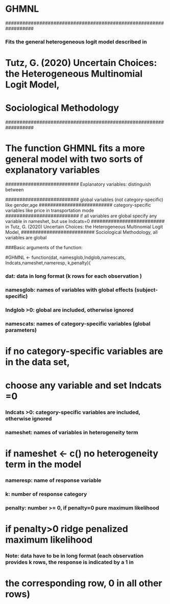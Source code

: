 # GHMNL

##################################################################
###  Fits the general heterogeneous logit model described in
# Tutz, G. (2020) Uncertain Choices: the Heterogeneous Multinomial Logit Model,
#                  Sociological Methodology
##################################################################

# The function GHMNL fits a  more general model with two sorts of explanatory variables

##########################        Explanatory variables: distinguish between  

##########################        global variables (not category-specific) like gender,age
##########################        category-specific variables like price in transportation mode
##########################        if all variables are global specify any variable in nameshet, but use Indcats=0
##########################        in Tutz, G. (2020) Uncertain Choices: the Heterogeneous Multinomial Logit Model,
##########################                           Sociological Methodology, all variables are global
    
###Basic arguments of the function:

#GHMNL <- function(dat, namesglob,Indglob,namescats, Indcats,nameshet,nameresp, k,penalty){
  
  ### dat:         data in long format (k rows for each observation ) 
  ### namesglob:   names of variables with global effects (subject-specific)
  ### Indglob >0:  global are included, otherwise ignored
  ### namescats:   names of category-specific variables (global parameters) 
  #                if no category-specific variables are in the data set, 
  #                choose any variable and set Indcats =0
  ### Indcats >0:  category-specific variables are included, otherwise ignored
  ### nameshet:    names of variables in heterogeneity term
  #                if nameshet <- c()  no heterogeneity term in the model
  ### nameresp:    name  of response variable
  ### k:           number of response category
  ### penalty:     number >= 0, if penalty=0 pure maximum likelihood
  #                             if penalty>0 ridge penalized maximum likelihood 
  
### Note: data have to be in long format (each observation provides k rows,  the response is indicated by a 1 in 
#                                        the corresponding row, 0 in all other rows)
